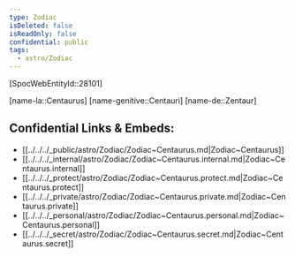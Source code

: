```yaml
---
type: Zodiac
isDeleted: false
isReadOnly: false
confidential: public
tags:
  - astro/Zodiac
---
```

[SpocWebEntityId::28101]



[name-la::Centaurus]
[name-genitive::Centauri]
[name-de::Zentaur]


## Confidential Links & Embeds: 
- [[../../../_public/astro/Zodiac/Zodiac~Centaurus.md|Zodiac~Centaurus]] 
- [[../../../_internal/astro/Zodiac/Zodiac~Centaurus.internal.md|Zodiac~Centaurus.internal]] 
- [[../../../_protect/astro/Zodiac/Zodiac~Centaurus.protect.md|Zodiac~Centaurus.protect]] 
- [[../../../_private/astro/Zodiac/Zodiac~Centaurus.private.md|Zodiac~Centaurus.private]] 
- [[../../../_personal/astro/Zodiac/Zodiac~Centaurus.personal.md|Zodiac~Centaurus.personal]] 
- [[../../../_secret/astro/Zodiac/Zodiac~Centaurus.secret.md|Zodiac~Centaurus.secret]] 
